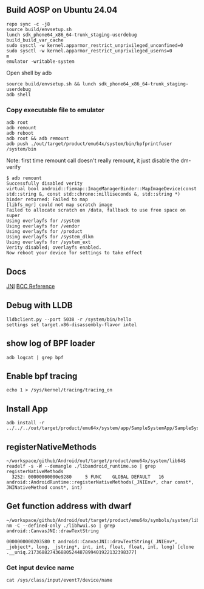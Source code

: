 ## Build AOSP on Ubuntu 24.04

```shell
repo sync -c -j8
source build/envsetup.sh
lunch sdk_phone64_x86_64-trunk_staging-userdebug
build_build_var_cache
sudo sysctl -w kernel.apparmor_restrict_unprivileged_unconfined=0
sudo sysctl -w kernel.apparmor_restrict_unprivileged_userns=0
m
emulator -writable-system
```

Open shell by adb

```shell
source build/envsetup.sh && lunch sdk_phone64_x86_64-trunk_staging-userdebug
adb shell
```

### Copy executable file to emulator

```shell
adb root
adb remount
adb reboot
adb root && adb remount
adb push ./out/target/product/emu64x/system/bin/bpfprintfuser /system/bin
```

Note: first time remount call doesn't really remount, it just disable the dm-verify

```
$ adb remount
Successfully disabled verity
virtual bool android::fiemap::ImageManagerBinder::MapImageDevice(const std::string &, const std::chrono::milliseconds &, std::string *) binder returned: Failed to map
[libfs_mgr] could not map scratch image
Failed to allocate scratch on /data, fallback to use free space on super
Using overlayfs for /system
Using overlayfs for /vendor
Using overlayfs for /product
Using overlayfs for /system_dlkm
Using overlayfs for /system_ext
Verity disabled; overlayfs enabled.
Now reboot your device for settings to take effect

```

## Docs

[JNI](https://deriklpw.github.io/2018/09/03/Framework_jni_1/)
[BCC Reference](https://android.googlesource.com/platform/external/bcc/+/refs/heads/android10-c2f2-s1-release/docs/reference_guide.md)

## Debug with LLDB

```shell
lldbclient.py --port 5038 -r /system/bin/hello
settings set target.x86-disassembly-flavor intel
```

## show log of BPF loader

```shell
adb logcat | grep bpf
```

## Enable bpf tracing

```shell
echo 1 > /sys/kernel/tracing/tracing_on
```

## Install App

```shell
adb install -r ../../../out/target/product/emu64x/system/app/SampleSystemApp/SampleSystemApp.apk
```

## registerNativeMethods

```shell
~/workspace/github/Android/out/target/product/emu64x/system/lib64$ readelf -s -W --demangle ./libandroid_runtime.so | grep registerNativeMethods
  3252: 00000000000e9280     5 FUNC    GLOBAL DEFAULT   16 android::AndroidRuntime::registerNativeMethods(_JNIEnv*, char const*, JNINativeMethod const*, int)

```

## Get function address with dwarf

```shell
~/workspace/github/Android/out/target/product/emu64x/symbols/system/lib64$ nm -C --defined-only ./libhwui.so | grep android::CanvasJNI::drawTextString

0000000000203580 t android::CanvasJNI::drawTextString(_JNIEnv*, _jobject*, long, _jstring*, int, int, float, float, int, long) [clone .__uniq.217368827436880524487899401922132398377]

```

### Get input device name

```shell
cat /sys/class/input/event7/device/name
```
